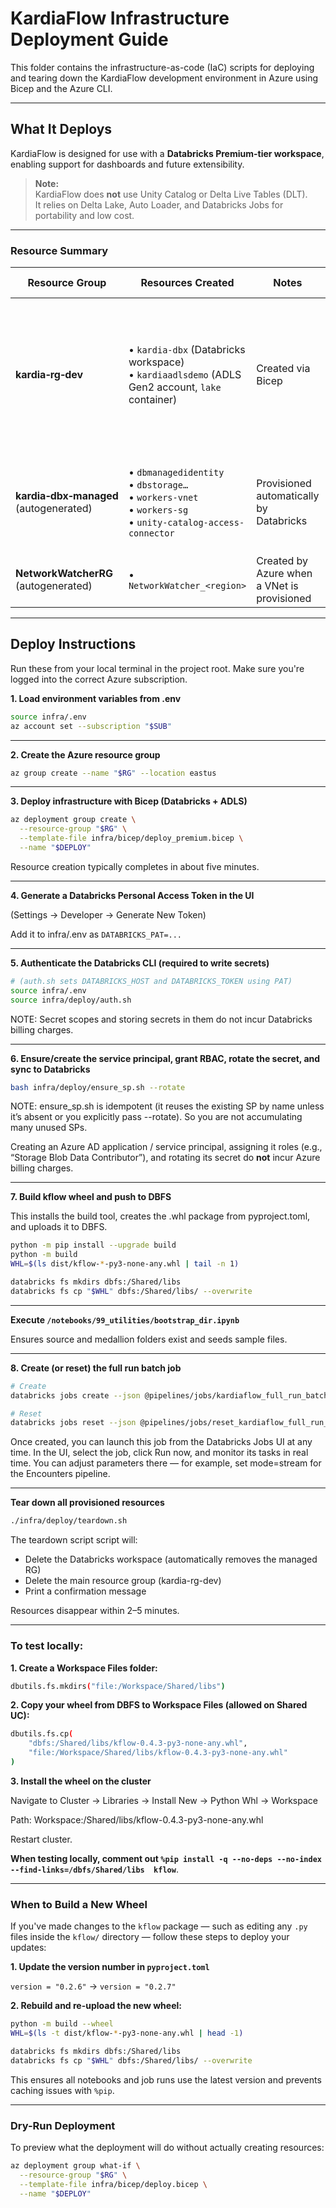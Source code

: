 # KardiaFlow Infrastructure Deployment Guide

This folder contains the infrastructure-as-code (IaC) scripts for deploying and tearing down the KardiaFlow development environment in Azure using Bicep and the Azure CLI.

---

## What It Deploys

KardiaFlow is designed for use with a **Databricks Premium-tier workspace**, enabling support for dashboards and future extensibility.

> **Note:**  
> KardiaFlow does **not** use Unity Catalog or Delta Live Tables (DLT).  
> It relies on Delta Lake, Auto Loader, and Databricks Jobs for portability and low cost.

---

### Resource Summary

| Resource Group                     | Resources Created                                                                                                   | Notes                                                                                     | Cost Guidance                                                                                                   |
|-----------------------------------|---------------------------------------------------------------------------------------------------------------------|-------------------------------------------------------------------------------------------|-----------------------------------------------------------------------------------------------------------------|
| **kardia‑rg‑dev**                 | • `kardia‑dbx` (Databricks workspace)<br>• `kardiaadlsdemo` (ADLS Gen2 account, `lake` container)                   | Created via Bicep                                                                         | • Workspace control-plane is free while clusters are off<br>• Storage billed by usage (LRS hot tier) |
| **kardia‑dbx‑managed** (autogenerated) | • `dbmanagedidentity`<br>• `dbstorage…`<br>• `workers‑vnet`<br>• `workers‑sg`<br>• `unity-catalog-access-connector` | Provisioned automatically by Databricks                                                  | • All resources are free except `dbstorage` (minimal DBFS usage)                                               |
| **NetworkWatcherRG** (autogenerated)   | • `NetworkWatcher_<region>`                                                                                         | Created by Azure when a VNet is provisioned                                              | Free                                                                                                            |

---

## Deploy Instructions

Run these from your local terminal in the project root. Make sure you're logged into the correct Azure subscription.

**1. Load environment variables from .env**

```bash
source infra/.env
az account set --subscription "$SUB"
```

---

**2. Create the Azure resource group**

```bash
az group create --name "$RG" --location eastus
```

---

**3. Deploy infrastructure with Bicep (Databricks + ADLS)**

```bash
az deployment group create \
  --resource-group "$RG" \
  --template-file infra/bicep/deploy_premium.bicep \
  --name "$DEPLOY"
```

Resource creation typically completes in about five minutes.

---

**4. Generate a Databricks Personal Access Token in the UI**

(Settings → Developer → Generate New Token)

Add it to infra/.env as ```DATABRICKS_PAT=...```

---

**5. Authenticate the Databricks CLI (required to write secrets)**

```bash
# (auth.sh sets DATABRICKS_HOST and DATABRICKS_TOKEN using PAT)
source infra/.env
source infra/deploy/auth.sh
```

NOTE: Secret scopes and storing secrets in them do not incur Databricks billing charges.

---

**6. Ensure/create the service principal, grant RBAC, rotate the secret, and sync to Databricks**

```bash
bash infra/deploy/ensure_sp.sh --rotate
```

NOTE:
ensure_sp.sh is idempotent (it reuses the existing SP by name unless it’s absent
or you explicitly pass --rotate). So you are not accumulating many unused SPs.

Creating an Azure AD application / service principal, assigning it roles
(e.g., “Storage Blob Data Contributor”), and rotating its secret do **not** incur
Azure billing charges.

---

**7. Build kflow wheel and push to DBFS**

This installs the build tool, creates the .whl package from pyproject.toml, and uploads it to DBFS.

```bash
python -m pip install --upgrade build
python -m build
WHL=$(ls dist/kflow-*-py3-none-any.whl | tail -n 1)

databricks fs mkdirs dbfs:/Shared/libs
databricks fs cp "$WHL" dbfs:/Shared/libs/ --overwrite
```

---

**Execute `/notebooks/99_utilities/bootstrap_dir.ipynb`**

Ensures source and medallion folders exist and seeds sample files.

---

**8. Create (or reset) the full run batch job**

```bash
# Create
databricks jobs create --json @pipelines/jobs/kardiaflow_full_run_batch.json
```

```bash
# Reset
databricks jobs reset --json @pipelines/jobs/reset_kardiaflow_full_run_batch.json
```

Once created, you can launch this job from the Databricks Jobs UI at any time. In the UI, select the job, click Run now, and monitor its tasks in real time. You can adjust parameters there — for example, set mode=stream for the Encounters pipeline.

---

**Tear down all provisioned resources**

```bash
./infra/deploy/teardown.sh
```

The teardown script script will:

- Delete the Databricks workspace (automatically removes the managed RG)
- Delete the main resource group (kardia-rg-dev)
- Print a confirmation message

Resources disappear within 2–5 minutes.

---

### To test locally:

**1. Create a Workspace Files folder:**

```bash
dbutils.fs.mkdirs("file:/Workspace/Shared/libs")
```

**2. Copy your wheel from DBFS to Workspace Files (allowed on Shared UC):**

```bash
dbutils.fs.cp(
    "dbfs:/Shared/libs/kflow-0.4.3-py3-none-any.whl",
    "file:/Workspace/Shared/libs/kflow-0.4.3-py3-none-any.whl"
)
```

**3. Install the wheel on the cluster**

Navigate to Cluster → Libraries → Install New → Python Whl → Workspace

Path: Workspace:/Shared/libs/kflow-0.4.3-py3-none-any.whl

Restart cluster.

**When testing locally, comment out `%pip install -q --no-deps --no-index --find-links=/dbfs/Shared/libs 
kflow`**.

---

### When to Build a New Wheel

If you've made changes to the `kflow` package — such as editing any `.py` files inside the `kflow/` directory — 
follow these steps to deploy your updates:

**1. Update the version number in `pyproject.toml`**

`version = "0.2.6"` → `version = "0.2.7"`

**2. Rebuild and re-upload the new wheel:**

```bash
python -m build --wheel
WHL=$(ls -t dist/kflow-*-py3-none-any.whl | head -1)

databricks fs mkdirs dbfs:/Shared/libs
databricks fs cp "$WHL" dbfs:/Shared/libs/ --overwrite
```

This ensures all notebooks and job runs use the latest version and prevents caching issues with `%pip`.

---

### Dry-Run Deployment

To preview what the deployment will do without actually creating resources:

```bash
az deployment group what-if \
  --resource-group "$RG" \
  --template-file infra/bicep/deploy.bicep \
  --name "$DEPLOY"
```
